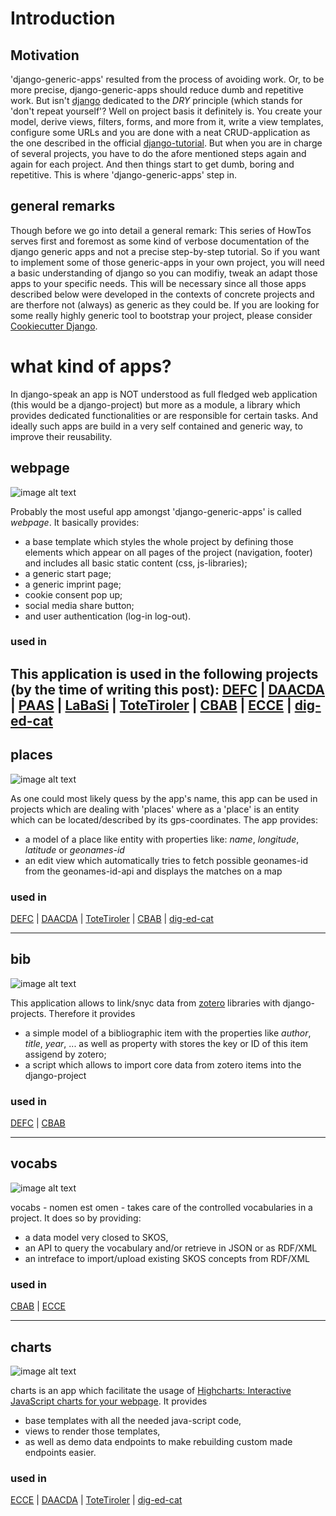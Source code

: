 # Introduction

## Motivation

'django-generic-apps' resulted from the process of avoiding work. Or, to be more precise, django-generic-apps should reduce dumb and repetitive work.
But isn't [django](https://www.djangoproject.com) dedicated to the *DRY* principle (which stands for 'don't repeat yourself'? Well on project basis it definitely is. You create your model, derive views, filters, forms, and more from it, write a view templates, configure some URLs and you are done with a neat CRUD-application as the one described in the official [django-tutorial](https://docs.djangoproject.com/en/1.10/intro/tutorial01/).
But when you are in charge of several projects, you have to do the afore mentioned steps again and again for each project. And then things start to get dumb, boring and repetitive.
This is where 'django-generic-apps' step in.

## general remarks

Though before we go into detail a general remark:
This series of HowTos serves first and foremost as some kind of verbose documentation of the django generic apps and not a precise step-by-step tutorial. So if you want to implement some of those generic-apps in your own project, you will need a basic understanding of django so you can modifiy, tweak an adapt those apps to your specific needs.
This will be necessary since all those apps described below were developed in the contexts of concrete projects and are therfore not (always) as generic as they could be. If you are looking for some really highly generic tool to bootstrap your project, please consider [Cookiecutter Django](https://github.com/pydanny/cookiecutter-django).

# what kind of apps?

In django-speak an app is NOT understood as full fledged web application (this would be a django-project) but more as a module, a library which provides dedicated functionalities or are responsible for certain tasks. And ideally such apps are build in a very self contained and generic way, to improve their reusability.

## webpage

![image alt text](https://raw.githubusercontent.com/csae8092/posts/master/django-generic-apps/images/part-1/image_0.jpg)

Probably the most useful app amongst 'django-generic-apps' is called *webpage*. It basically provides:

* a base template which styles the whole project by defining those elements which appear on all pages of the project (navigation, footer) and includes all basic static content (css, js-libraries);
* a generic start page;
* a generic imprint page;
* cookie consent pop up;
* social media share button;
* and user authentication (log-in log-out).  

### used in

This application is used in the following projects (by the time of writing this post):
[DEFC](https://defc.acdh.oeaw.ac.at/) | [DAACDA](https://daacda.acdh.oeaw.ac.at/) | [PAAS](https://paas.acdh.oeaw.ac.at/) | [LaBaSi](https://labasi.acdh.oeaw.ac.at/) | [ToteTiroler](https://totetiroler.acdh.oeaw.ac.at/) | [CBAB](https://cbab.acdh.oeaw.ac.at/) | [ECCE](https://ecce.acdh.oeaw.ac.at/) | [dig-ed-cat](https://dig-ed-cat.acdh.oeaw.ac.at/)
---

## places

![image alt text](https://raw.githubusercontent.com/csae8092/posts/master/django-generic-apps/images/part-1/image_1.jpg)

As one could most likely quess by the app's name, this app can be used in projects which are dealing with 'places' where as a 'place' is an entity which can be located/described by its gps-coordinates. The app provides:

* a model of a place like entity with properties like: *name*, *longitude*, *latitude* or *geonames-id*
* an edit view which automatically tries to fetch possible geonames-id from the geonames-id-api and displays the matches on a map

### used in

[DEFC](https://defc.acdh.oeaw.ac.at/) | [DAACDA](https://daacda.acdh.oeaw.ac.at/) | [ToteTiroler](https://totetiroler.acdh.oeaw.ac.at/) | [CBAB](https://cbab.acdh.oeaw.ac.at/) | [dig-ed-cat](https://dig-ed-cat.acdh.oeaw.ac.at/)

---

## bib

![image alt text](https://raw.githubusercontent.com/csae8092/posts/master/django-generic-apps/images/part-1/image_2.jpg)

This application allows to link/snyc data from [zotero](https://www.zotero.org/) libraries with django-projects. Therefore it provides

* a simple model of a bibliographic item with the properties like *author*, *title*, *year*, ... as well as property with stores the key or ID of this item assigend by zotero;
* a script which allows to import core data from zotero items into the django-project

### used in

[DEFC](https://defc.acdh.oeaw.ac.at/) | [CBAB](https://cbab.acdh.oeaw.ac.at/)

---

## vocabs

![image alt text](https://raw.githubusercontent.com/csae8092/posts/master/django-generic-apps/images/part-1/image_3.jpg)

vocabs - nomen est omen - takes care of the controlled vocabularies in a project. It does so by providing:

* a data model very closed to SKOS,
* an API to query the vocabulary and/or retrieve in JSON or as RDF/XML
* an intreface to import/upload existing SKOS concepts from RDF/XML

### used in

 [CBAB](https://cbab.acdh.oeaw.ac.at/) | [ECCE](https://ecce.acdh.oeaw.ac.at/)

---

## charts

![image alt text](https://raw.githubusercontent.com/csae8092/posts/master/django-generic-apps/images/part-1/image_3.jpg)

charts is an app which facilitate the usage of [Highcharts: Interactive JavaScript charts for your webpage](http://www.highcharts.com/). It provides

* base templates with all the needed java-script code,
* views to render those templates,
* as well as demo data endpoints to make rebuilding custom made endpoints easier.

### used in

[ECCE](https://ecce.acdh.oeaw.ac.at/) | [DAACDA](https://daacda.acdh.oeaw.ac.at/) | [ToteTiroler](https://totetiroler.acdh.oeaw.ac.at/) | [dig-ed-cat](https://dig-ed-cat.acdh.oeaw.ac.at/)
